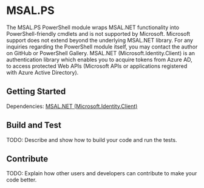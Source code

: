 # MSAL.PS
The MSAL.PS PowerShell module wraps MSAL.NET functionality into PowerShell-friendly cmdlets and is not supported by Microsoft. Microsoft support does not extend beyond the underlying MSAL.NET library. For any inquiries regarding the PowerShell module itself, you may contact the author on GitHub or PowerShell Gallery.
MSAL.NET (Microsoft.Identity.Client) is an authentication library which enables you to acquire tokens from Azure AD, to access protected Web APIs (Microsoft APIs or applications registered with Azure Active Directory).

## Getting Started
Dependencies: [MSAL.NET (Microsoft.Identity.Client)](https://github.com/AzureAD/microsoft-authentication-library-for-dotnet/wiki)

## Build and Test
TODO: Describe and show how to build your code and run the tests. 

## Contribute
TODO: Explain how other users and developers can contribute to make your code better. 

<!-- If you want to learn more about creating good readme files then refer the following [guidelines](https://www.visualstudio.com/en-us/docs/git/create-a-readme). -->
